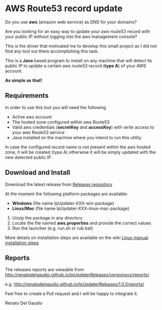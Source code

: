 # AWS Route53 record update
Do you use **aws** (amazon web service) as DNS for your domains?

Are you looking for an easy way to update your aws route53 record with your public IP without logging into the aws management console?

This is the driver that motivated me to develop this small project as I did not find any tool out there accomplishing this task.

This is a **Java** based program to install on any machine that will detect its public IP to update a certain aws route53 record (**type A**) of your AWS account.

**As simple as that!**

## Requirements
In order to use this tool you will need the following

- Active aws account
- The hosted zone configured within aws Route53
- Valid aws credentials (**secretKey** and **accessKey**) with write access to your aws Route53 service
- Java installed on the machine where you intend to run this utility

In case the configured record name is not present within the aws hosted zone, it will be created (type A) otherwise it will be simply updated with the new detected public IP.

## Download and Install
Download the latest release from [Releases repository](https://github.com/renatodelgaudio/renatodelgaudio.github.io/tree/master/IpUpdaterReleases "Releases repository")

At the moment the following platform packages are available:
- **Windows** (file name IpUpdater-XXX-win-package)
- **Linux/Mac** (file name IpUpdater-XXX-linux-mac-package)

1. Unzip the package in any directory
2. Locate the file named **aws.properties** and provide the correct values
3. Run the launcher (e.g. run.sh or rub.bat)

More details on installation steps are available on the wiki
[Linux manual installation steps](https://github.com/renatodelgaudio/awsroute53/wiki/How-to-install-manually-IpUpdater-as-a-crontab-job-on-Linux "Linux manual installation steps")

## Reports
The releases reports are viewable from http://renatodelgaudio.github.io/IpUpdaterReleases/versionxxx/reports/

e.g. http://renatodelgaudio.github.io/IpUpdaterReleases/1.0.1/reports/


Feel free to create a Pull request and I will be happy to integrate it.

Renato Del Gaudio







